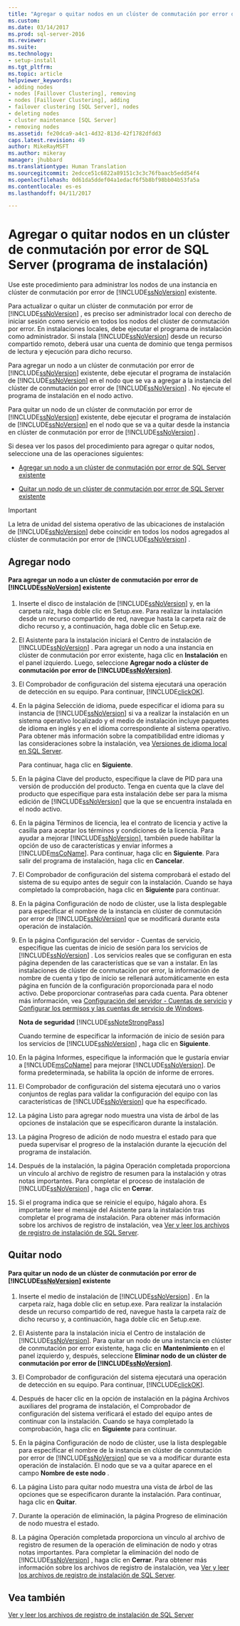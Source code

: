 ```yaml
---
title: "Agregar o quitar nodos en un clúster de conmutación por error de SQL Server (programa de instalación) | Microsoft Docs"
ms.custom: 
ms.date: 03/14/2017
ms.prod: sql-server-2016
ms.reviewer: 
ms.suite: 
ms.technology:
- setup-install
ms.tgt_pltfrm: 
ms.topic: article
helpviewer_keywords:
- adding nodes
- nodes [Faillover Clustering], removing
- nodes [Faillover Clustering], adding
- failover clustering [SQL Server], nodes
- deleting nodes
- cluster maintenance [SQL Server]
- removing nodes
ms.assetid: fe20dca9-a4c1-4d32-813d-42f1782dfdd3
caps.latest.revision: 49
author: MikeRayMSFT
ms.author: mikeray
manager: jhubbard
ms.translationtype: Human Translation
ms.sourcegitcommit: 2edcce51c6822a89151c3c3c76fbaacb5edd54f4
ms.openlocfilehash: 0d61da5ddef04a1edacf6f5b8bf98bb04b53fa5a
ms.contentlocale: es-es
ms.lasthandoff: 04/11/2017

---
```

# <a name="add-or-remove-nodes-in-a-sql-server-failover-cluster-setup"></a>Agregar o quitar nodos en un clúster de conmutación por error de SQL Server (programa de instalación)
  Use este procedimiento para administrar los nodos de una instancia en clúster de conmutación por error de [!INCLUDE[ssNoVersion](../../../includes/ssnoversion-md.md)] existente.  
  
 Para actualizar o quitar un clúster de conmutación por error de [!INCLUDE[ssNoVersion](../../../includes/ssnoversion-md.md)] , es preciso ser administrador local con derecho de iniciar sesión como servicio en todos los nodos del clúster de conmutación por error. En instalaciones locales, debe ejecutar el programa de instalación como administrador. Si instala [!INCLUDE[ssNoVersion](../../../includes/ssnoversion-md.md)] desde un recurso compartido remoto, deberá usar una cuenta de dominio que tenga permisos de lectura y ejecución para dicho recurso.  
  
 Para agregar un nodo a un clúster de conmutación por error de [!INCLUDE[ssNoVersion](../../../includes/ssnoversion-md.md)] existente, debe ejecutar el programa de instalación de [!INCLUDE[ssNoVersion](../../../includes/ssnoversion-md.md)] en el nodo que se va a agregar a la instancia del clúster de conmutación por error de [!INCLUDE[ssNoVersion](../../../includes/ssnoversion-md.md)] . No ejecute el programa de instalación en el nodo activo.  
  
 Para quitar un nodo de un clúster de conmutación por error de [!INCLUDE[ssNoVersion](../../../includes/ssnoversion-md.md)] existente, debe ejecutar el programa de instalación de [!INCLUDE[ssNoVersion](../../../includes/ssnoversion-md.md)] en el nodo que se va a quitar desde la instancia en clúster de conmutación por error de [!INCLUDE[ssNoVersion](../../../includes/ssnoversion-md.md)] .  
  
 Si desea ver los pasos del procedimiento para agregar o quitar nodos, seleccione una de las operaciones siguientes:  
  
-   [Agregar un nodo a un clúster de conmutación por error de SQL Server existente](#Add)  
  
-   [Quitar un nodo de un clúster de conmutación por error de SQL Server existente](#Remove)  
  
> [!IMPORTANT]  
>  La letra de unidad del sistema operativo de las ubicaciones de instalación de [!INCLUDE[ssNoVersion](../../../includes/ssnoversion-md.md)] debe coincidir en todos los nodos agregados al clúster de conmutación por error de [!INCLUDE[ssNoVersion](../../../includes/ssnoversion-md.md)] .  
  
##  <a name="Add"></a> Agregar nodo  
  
#### <a name="to-add-a-node-to-an-existing-includessnoversionincludesssnoversion-mdmd-failover-cluster"></a>Para agregar un nodo a un clúster de conmutación por error de [!INCLUDE[ssNoVersion](../../../includes/ssnoversion-md.md)] existente  
  
1.  Inserte el disco de instalación de [!INCLUDE[ssNoVersion](../../../includes/ssnoversion-md.md)] y, en la carpeta raíz, haga doble clic en Setup.exe. Para realizar la instalación desde un recurso compartido de red, navegue hasta la carpeta raíz de dicho recurso y, a continuación, haga doble clic en Setup.exe.  
  
2.  El Asistente para la instalación iniciará el Centro de instalación de [!INCLUDE[ssNoVersion](../../../includes/ssnoversion-md.md)] . Para agregar un nodo a una instancia en clúster de conmutación por error existente, haga clic en **Instalación** en el panel izquierdo. Luego, seleccione **Agregar nodo a clúster de conmutación por error de [!INCLUDE[ssNoVersion](../../../includes/ssnoversion-md.md)]**.  
  
3.  El Comprobador de configuración del sistema ejecutará una operación de detección en su equipo. Para continuar, [!INCLUDE[clickOK](../../../includes/clickok-md.md)].  
  
4.  En la página Selección de idioma, puede especificar el idioma para su instancia de [!INCLUDE[ssNoVersion](../../../includes/ssnoversion-md.md)] si va a realizar la instalación en un sistema operativo localizado y el medio de instalación incluye paquetes de idioma en inglés y en el idioma correspondiente al sistema operativo. Para obtener más información sobre la compatibilidad entre idiomas y las consideraciones sobre la instalación, vea [Versiones de idioma local en SQL Server](../../../sql-server/install/local-language-versions-in-sql-server.md).  
  
     Para continuar, haga clic en **Siguiente**.  
  
5.  En la página Clave del producto, especifique la clave de PID para una versión de producción del producto. Tenga en cuenta que la clave del producto que especifique para esta instalación debe ser para la misma edición de [!INCLUDE[ssNoVersion](../../../includes/ssnoversion-md.md)] que la que se encuentra instalada en el nodo activo.  
  
6.  En la página Términos de licencia, lea el contrato de licencia y active la casilla para aceptar los términos y condiciones de la licencia. Para ayudar a mejorar [!INCLUDE[ssNoVersion](../../../includes/ssnoversion-md.md)], también puede habilitar la opción de uso de características y enviar informes a [!INCLUDE[msCoName](../../../includes/msconame-md.md)]. Para continuar, haga clic en **Siguiente**. Para salir del programa de instalación, haga clic en **Cancelar**.  
  
7.  El Comprobador de configuración del sistema comprobará el estado del sistema de su equipo antes de seguir con la instalación. Cuando se haya completado la comprobación, haga clic en **Siguiente** para continuar.  
  
8.  En la página Configuración de nodo de clúster, use la lista desplegable para especificar el nombre de la instancia en clúster de conmutación por error de [!INCLUDE[ssNoVersion](../../../includes/ssnoversion-md.md)] que se modificará durante esta operación de instalación.  
  
9. En la página Configuración del servidor - Cuentas de servicio, especifique las cuentas de inicio de sesión para los servicios de [!INCLUDE[ssNoVersion](../../../includes/ssnoversion-md.md)] . Los servicios reales que se configuran en esta página dependen de las características que se van a instalar. En las instalaciones de clúster de conmutación por error, la información de nombre de cuenta y tipo de inicio se rellenará automáticamente en esta página en función de la configuración proporcionada para el nodo activo. Debe proporcionar contraseñas para cada cuenta. Para obtener más información, vea [Configuración del servidor - Cuentas de servicio](http://msdn.microsoft.com/library/c283702d-ab20-4bfa-9272-f0c53c31cb9f) y [Configurar los permisos y las cuentas de servicio de Windows](../../../database-engine/configure-windows/configure-windows-service-accounts-and-permissions.md).  
  
     **Nota de seguridad** [!INCLUDE[ssNoteStrongPass](../../../includes/ssnotestrongpass-md.md)]  
  
     Cuando termine de especificar la información de inicio de sesión para los servicios de [!INCLUDE[ssNoVersion](../../../includes/ssnoversion-md.md)] , haga clic en **Siguiente**.  
  
10. En la página Informes, especifique la información que le gustaría enviar a [!INCLUDE[msCoName](../../../includes/msconame-md.md)] para mejorar [!INCLUDE[ssNoVersion](../../../includes/ssnoversion-md.md)]. De forma predeterminada, se habilita la opción de informe de errores.  
  
11. El Comprobador de configuración del sistema ejecutará uno o varios conjuntos de reglas para validar la configuración del equipo con las características de [!INCLUDE[ssNoVersion](../../../includes/ssnoversion-md.md)] que ha especificado.  
  
12. La página Listo para agregar nodo muestra una vista de árbol de las opciones de instalación que se especificaron durante la instalación.  
  
13. La página Progreso de adición de nodo muestra el estado para que pueda supervisar el progreso de la instalación durante la ejecución del programa de instalación.  
  
14. Después de la instalación, la página Operación completada proporciona un vínculo al archivo de registro de resumen para la instalación y otras notas importantes. Para completar el proceso de instalación de [!INCLUDE[ssNoVersion](../../../includes/ssnoversion-md.md)] , haga clic en **Cerrar**.  
  
15. Si el programa indica que se reinicie el equipo, hágalo ahora. Es importante leer el mensaje del Asistente para la instalación tras completar el programa de instalación. Para obtener más información sobre los archivos de registro de instalación, vea [Ver y leer los archivos de registro de instalación de SQL Server](../../../database-engine/install-windows/view-and-read-sql-server-setup-log-files.md).  
  
##  <a name="Remove"></a> Quitar nodo  
  
#### <a name="to-remove-a-node-from-an-existing-includessnoversionincludesssnoversion-mdmd-failover-cluster"></a>Para quitar un nodo de un clúster de conmutación por error de [!INCLUDE[ssNoVersion](../../../includes/ssnoversion-md.md)] existente  
  
1.  Inserte el medio de instalación de [!INCLUDE[ssNoVersion](../../../includes/ssnoversion-md.md)] . En la carpeta raíz, haga doble clic en setup.exe. Para realizar la instalación desde un recurso compartido de red, navegue hasta la carpeta raíz de dicho recurso y, a continuación, haga doble clic en Setup.exe.  
  
2.  El Asistente para la instalación inicia el Centro de instalación de [!INCLUDE[ssNoVersion](../../../includes/ssnoversion-md.md)]. Para quitar un nodo de una instancia en clúster de conmutación por error existente, haga clic en **Mantenimiento** en el panel izquierdo y, después, seleccione **Eliminar nodo de un clúster de conmutación por error de [!INCLUDE[ssNoVersion](../../../includes/ssnoversion-md.md)]**.  
  
3.  El Comprobador de configuración del sistema ejecutará una operación de detección en su equipo. Para continuar, [!INCLUDE[clickOK](../../../includes/clickok-md.md)].  
  
4.  Después de hacer clic en la opción de instalación en la página Archivos auxiliares del programa de instalación, el Comprobador de configuración del sistema verificará el estado del equipo antes de continuar con la instalación. Cuando se haya completado la comprobación, haga clic en **Siguiente** para continuar.  
  
5.  En la página Configuración de nodo de clúster, use la lista desplegable para especificar el nombre de la instancia en clúster de conmutación por error de [!INCLUDE[ssNoVersion](../../../includes/ssnoversion-md.md)] que se va a modificar durante esta operación de instalación. El nodo que se va a quitar aparece en el campo **Nombre de este nodo** .  
  
6.  La página Listo para quitar nodo muestra una vista de árbol de las opciones que se especificaron durante la instalación. Para continuar, haga clic en **Quitar**.  
  
7.  Durante la operación de eliminación, la página Progreso de eliminación de nodo muestra el estado.  
  
8.  La página Operación completada proporciona un vínculo al archivo de registro de resumen de la operación de eliminación de nodo y otras notas importantes. Para completar la eliminación del nodo de [!INCLUDE[ssNoVersion](../../../includes/ssnoversion-md.md)] , haga clic en **Cerrar**. Para obtener más información sobre los archivos de registro de instalación, vea [Ver y leer los archivos de registro de instalación de SQL Server](../../../database-engine/install-windows/view-and-read-sql-server-setup-log-files.md).  
  
## <a name="see-also"></a>Vea también  
 [Ver y leer los archivos de registro de instalación de SQL Server](../../../database-engine/install-windows/view-and-read-sql-server-setup-log-files.md)  
  
  
